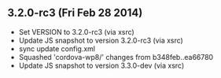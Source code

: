 

## 3.2.0-rc3 (Fri Feb 28 2014)


 *  Set VERSION to 3.2.0-rc3 (via xsrc)
 *  Update JS snapshot to version 3.2.0-rc3 (via xsrc)
 *  sync update config.xml
 *  Squashed 'cordova-wp8/' changes from b348feb..ea66780
 *  Update JS snapshot to version 3.3.0-dev (via xsrc)
